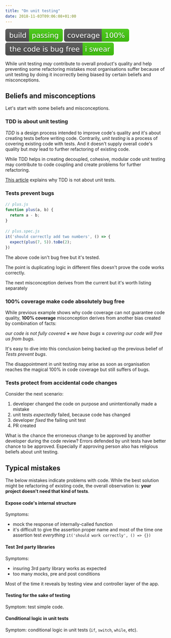 ```yaml
---
title: "On unit testing"
date: 2018-11-03T09:06:08+01:00
---
```


<img alt="build passing" src="./build-passing.svg">
<img alt="coverage 100%" src="./coverage-100.svg">
<img alt="the code is bug free i swear" src="./the_code_is_bug_free-i_swear.svg">



While unit testing *may* contribute to overall product's quality and help preventing some refactoring mistakes most
organisations suffer because of unit testing by doing it incorrectly being biased by certain beliefs and
misconceptions.

## Beliefs and misconceptions

Let's start with some beliefs and misconceptions. 

### TDD is about unit testing

*TDD* is a design process intended to improve code's quality and it's about creating tests before writing code.
Contrarily, *unit testing* is a process of covering existing code with tests. And it doesn't supply
overall code's quality but *may* lead to further refactoring of existing code.

While TDD helps in creating decoupled, cohesive, modular code unit testing
may contribute to code coupling and create problems for further refactoring.

[This article](https://xebia.com/blog/tdd-not-unit-tests/) explains why TDD is not about unit tests.

### Tests prevent bugs

```javascript
// plus.js
function plus(a, b) {
  return a - b;
}

// plus.spec.js
it('should correctly add two numbers', () => {
  expect(plus(7, 5)).toBe(2);
})
```

The above code isn't bug free but it's tested.

The point is duplicating logic in different files doesn't prove the code works correctly.

The next misconception derives from the current but it's worth listing separately

### 100% coverage make code absolutely bug free

While previous example shows why code coverage can not guarantee code quality, **100% coverage** misconception derives
from another bias created by combination of facts:

*our code is not fully covered* **+** *we have bugs* **=** *covering our code will free us from bugs*.

It's easy to dive into this conclusion being backed up the previous belief of *Tests prevent bugs*.

The disappointment in unit testing may arise as soon as organisation reaches the magical 100% in code coverage but
still suffers of bugs.

### Tests protect from accidental code changes

Consider the next scenario:

1. developer changed the code on purpose and unintentionally made a mistake
1. unit tests *expectedly* failed, because code has changed
1. developer *fixed* the failing unit test
1. PR created

What is the chance the erroneous change to be approved by another developer during the code review? Errors defended by unit tests have better chance to be approved. Especially if approving person also has religious beliefs
about unit testing.

## Typical mistakes

The below mistakes indicate problems with code. While the best solution might be refactoring of existing code, the overall
observation is: **your project doesn't need that kind of tests**.

#### Expose code's internal structure

Symptoms:

* mock the response of internally-called function
* it's difficult to give the assertion proper name and most of the time one assertion test *everything*
`it('should work correctly', () => {})`

#### Test 3rd party libraries

Symptoms:

* insuring 3rd party library works as expected
* too many mocks, pre and post conditions

Most of the time it reveals by testing view and controller layer of the app.

#### Testing for the sake of testing

Symptom: test simple code.

#### Conditional logic in unit tests

Symptom: conditional logic in unit tests (`if`, `switch`, `while`, etc).

